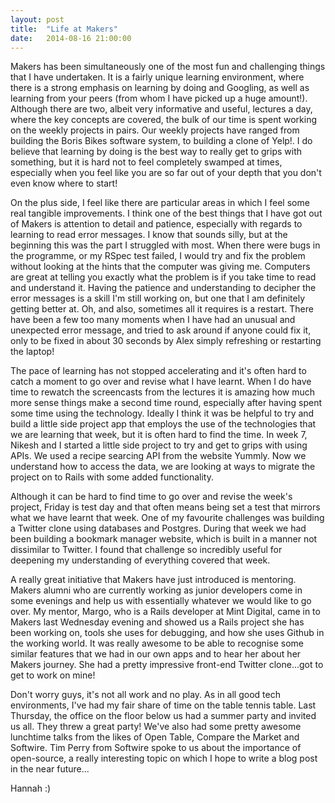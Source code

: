 ```yaml
---
layout: post
title:  "Life at Makers"
date:   2014-08-16 21:00:00
---
```


Makers has been simultaneously one of the most fun and challenging things that I have undertaken. It is a fairly unique learning environment, where there is a strong emphasis on learning by doing and Googling, as well as learning from your peers (from whom I have picked up a huge amount!). Although there are two, albeit very informative and useful, lectures a day, where the key concepts are covered, the bulk of our time is spent working on the weekly projects in pairs. Our weekly projects have ranged from building the Boris Bikes software system, to building a clone of Yelp!. I do believe that learning by doing is the best way to really get to grips with something, but it is hard not to feel completely swamped at times, especially when you feel like you are so far out of your depth that you don't even know where to start!

On the plus side, I feel like there are particular areas in which I feel some real tangible improvements. I think one of the best things that I have got out of Makers is attention to detail and patience, especially with regards to learning to read error messages. I know that sounds silly, but at the beginning this was the part I struggled with most. When there were bugs in the programme, or my RSpec test failed, I would try and fix the problem without looking at the hints that the computer was giving me. Computers are great at telling you exactly what the problem is if you take time to read and understand it. Having the patience and understanding to decipher the error messages is a skill I'm still working on, but one that I am definitely getting better at. Oh, and also, sometimes all it requires is a restart. There have been a few too many moments when I have had an unusual and unexpected error message, and tried to ask around if anyone could fix it, only to be fixed in about 30 seconds by Alex simply refreshing or restarting the laptop! 

The pace of learning has not stopped accelerating and it's often hard to catch a moment to go over and revise what I have learnt. When I do have time to rewatch the screencasts from the lectures it is amazing how much more sense things make a second time round, especially after having spent some time using the technology. Ideally I think it was be helpful to try and build a little side project app that employs the use of the technologies that we are learning that week, but it is often hard to find the time. In week 7, Nikesh and I started a little side project to try and get to grips with using APIs. We used a recipe searcing API from the website Yummly. Now we understand how to access the data, we are looking at ways to migrate the project on to Rails with some added functionality. 

Although it can be hard to find time to go over and revise the week's project, Friday is test day and that often means being set a test that mirrors what we have learnt that week. One of my favourite challenges was building a Twitter clone using databases and Postgres. During that week we had been building a bookmark manager website, which is built in a manner not dissimilar to Twitter. I found that challenge so incredibly useful for deepening my understanding of everything covered that week. 

A really great initiative that Makers have just introduced is mentoring. Makers alumni who are currently working as junior developers come in some evenings and help us with essentially whatever we would like to go over. My mentor, Margo, who is a Rails developer at Mint Digital, came in to Makers last Wednesday evening and showed us a Rails project she has been working on, tools she uses for debugging, and how she uses Github in the working world. It was really awesome to be able to recognise some similar features that we had in our own apps and to hear her about her Makers journey. She had a pretty impressive front-end Twitter clone...got to get to work on mine! 

Don't worry guys, it's not all work and no play. As in all good tech environments, I've had my fair share of time on the table tennis table. Last Thursday, the office on the floor below us had a summer party and invited us all. They threw a great party! We've also had some pretty awesome lunchtime talks from the likes of Open Table, Compare the Market and Softwire. Tim Perry from Softwire spoke to us about the importance of open-source, a really interesting topic on which I hope to write a blog post in the near future...

Hannah :)
